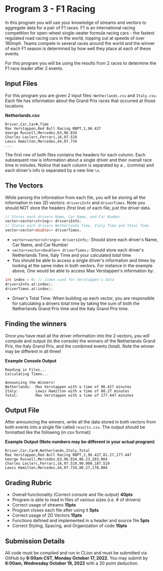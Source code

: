 # Program 3 - F1 Racing
In this program you will use your knowledge of streams and vectors to aggregate data for a pair of F1 races. F1 is an international racing competition for open-wheel single-seater formula racing cars - the fastest regulated road racing cars in the world, topping out at speeds of over 180mph. Teams compete in several races around the world and the winner of each F1 season is determined by how well they place at each of these events.

For this program you will be using the results from 2 races to determine the F1 race leader after 2 events. 

## Input Files
For this program you are given 2 input files: `Netherlands.csv` and `Italy.csv`. Each file has information about the Grand Prix races that occurred at those locations

**Netherlands.csv**
```
Driver,Car,Car#,Time
Max Verstappen,Red Bull Racing RBPT,1,96.427
George Russell,Mercedes,63,96.834
Charles Leclerc,Ferrari,16,97.519
Lewis Hamilton,Mercedes,44,97.734
...
```

The first row of both files contains the headers for each column. Each subsequent row is information about a single driver and their overall race time in minutes. Notice that each column is separated by a `,` (comma) and each driver's info is separated by a new line `\n`.

## The Vectors
While parsing the information from each file, you will be storing all the information in two 2D vectors: `driversInfo` and `driverTimes`. Note you should NOT store the headers (first line) of each file; just the driver data.
```c++
// Stores each drivers Name, Car Name, and Car Number
vector<vector<string>> driversInfo;
// Stores each drivers Netherlands Time, Italy Time and Total Time
vector<vector<double>> driverTimes;
```
- `vector<vector<string>> driversInfo;`: Should store each driver's Name, Car Name, and Car Number
- `vector<vector<double>> driverTimes;`: Should store each driver's Netherlands Time, Italy Time and your calculated _total_ time
- You should be able to access a single driver's information and times by looking at the same index in both vectors. For instance in the example above, One would be able to access Max Verstappen's information by: 
```c++
int index = 0; // index used for Verstappen's data
driversInfo.at(index); 
driverTimes.at(index);
```
- Driver's Total Time: When building up each vector, you are responsible for calculating a drivers total time by taking the sum of both the Netherlands Grand Prix time _and_ the Italy Grand Prix time. 

## Finding the winners
Once you have read all the driver information into the 2 vectors, you will compute and output (to the console) the winners of the Netherlands Grand Prix, the Italy Grand Prix, and the combined events (total). Note the winner may be different in all three!

**Example Console Output**
```
Reading in Files...
Calculating Times...

Announcing the Winners!
Netherlands:  Max Verstappen with a time of 96.427 minutes
Italy:        Lewis Hamilton with a time of 80.27 minutes
Total:        Max Verstappen with a time of 177.447 minutes
```

## Output File
After announcing the winners, write all the data stored in both vectors from both events into a single file called `results.csv`. The output should be formatted like the following (in csv format): 

**Example Output (Note numbers may be different in your actual program)**
```
Driver,Car,Car#,Netherlands,Italy,Total
Max Verstappen,Red Bull Racing RBPT,1,96.427,81.27,177.447
George Russell,Mercedes,63,96.834,86.23,183.064
Charles Leclerc,Ferrari,16,97.519,90.000,187.519
Lewis Hamilton,Mercedes,44,97.734,80.27,178.004
```

## Grading Rubric
- Overall functionality (Correct console and file output) **40pts**
- Program is able to read in files of various sizes (i.e. # of drivers)
- Correct usage of streams **15pts**
- Program closes each file after using it **5pts**
- Correct usage of 2D Vectors **15pts**
- Functions defined and implemented in a header and source file **5pts**
- Correct Styling, Spacing, and Organization of code **10pts**

## Submission Details
All code must be compiled and run in CLion and must be submitted via GitHub by
**6:00am CST, Monday October 17, 2022**. You may submit by **6:00am, Wednesday October 19, 2022** with a 30 point deduction. 